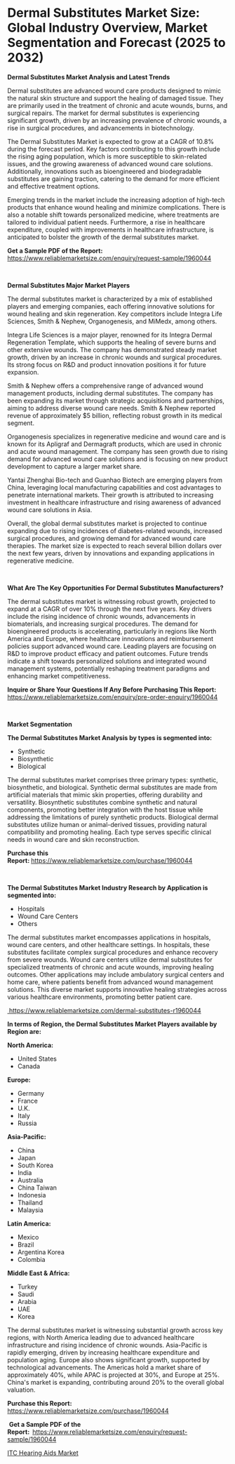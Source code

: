 <p><h1>Dermal Substitutes Market Size: Global Industry Overview, Market Segmentation and Forecast (2025 to 2032)</h1></p><p><strong>Dermal Substitutes Market Analysis and Latest Trends</strong></p>
<p><p>Dermal substitutes are advanced wound care products designed to mimic the natural skin structure and support the healing of damaged tissue. They are primarily used in the treatment of chronic and acute wounds, burns, and surgical repairs. The market for dermal substitutes is experiencing significant growth, driven by an increasing prevalence of chronic wounds, a rise in surgical procedures, and advancements in biotechnology.</p><p>The Dermal Substitutes Market is expected to grow at a CAGR of 10.8% during the forecast period. Key factors contributing to this growth include the rising aging population, which is more susceptible to skin-related issues, and the growing awareness of advanced wound care solutions. Additionally, innovations such as bioengineered and biodegradable substitutes are gaining traction, catering to the demand for more efficient and effective treatment options.</p><p>Emerging trends in the market include the increasing adoption of high-tech products that enhance wound healing and minimize complications. There is also a notable shift towards personalized medicine, where treatments are tailored to individual patient needs. Furthermore, a rise in healthcare expenditure, coupled with improvements in healthcare infrastructure, is anticipated to bolster the growth of the dermal substitutes market.</p></p>
<p><strong>Get a Sample PDF of the Report:&nbsp;</strong> <a href="https://www.reliablemarketsize.com/enquiry/request-sample/1960044?utm_campaign=3053&utm_medium=2&utm_source=Github&utm_content=ia&utm_term=03032025&utm_id=dermal-substitutes">https://www.reliablemarketsize.com/enquiry/request-sample/1960044</a></p>
<p>&nbsp;</p>
<p><strong>Dermal Substitutes Major Market Players</strong></p>
<p><p>The dermal substitutes market is characterized by a mix of established players and emerging companies, each offering innovative solutions for wound healing and skin regeneration. Key competitors include Integra Life Sciences, Smith & Nephew, Organogenesis, and MiMedx, among others.</p><p>Integra Life Sciences is a major player, renowned for its Integra Dermal Regeneration Template, which supports the healing of severe burns and other extensive wounds. The company has demonstrated steady market growth, driven by an increase in chronic wounds and surgical procedures. Its strong focus on R&D and product innovation positions it for future expansion.</p><p>Smith & Nephew offers a comprehensive range of advanced wound management products, including dermal substitutes. The company has been expanding its market through strategic acquisitions and partnerships, aiming to address diverse wound care needs. Smith & Nephew reported revenue of approximately $5 billion, reflecting robust growth in its medical segment.</p><p>Organogenesis specializes in regenerative medicine and wound care and is known for its Apligraf and Dermagraft products, which are used in chronic and acute wound management. The company has seen growth due to rising demand for advanced wound care solutions and is focusing on new product development to capture a larger market share.</p><p>Yantai Zhenghai Bio-tech and Guanhao Biotech are emerging players from China, leveraging local manufacturing capabilities and cost advantages to penetrate international markets. Their growth is attributed to increasing investment in healthcare infrastructure and rising awareness of advanced wound care solutions in Asia.</p><p>Overall, the global dermal substitutes market is projected to continue expanding due to rising incidences of diabetes-related wounds, increased surgical procedures, and growing demand for advanced wound care therapies. The market size is expected to reach several billion dollars over the next few years, driven by innovations and expanding applications in regenerative medicine.</p></p>
<p>&nbsp;</p>
<p><strong>What Are The Key Opportunities For Dermal Substitutes Manufacturers?</strong></p>
<p><p>The dermal substitutes market is witnessing robust growth, projected to expand at a CAGR of over 10% through the next five years. Key drivers include the rising incidence of chronic wounds, advancements in biomaterials, and increasing surgical procedures. The demand for bioengineered products is accelerating, particularly in regions like North America and Europe, where healthcare innovations and reimbursement policies support advanced wound care. Leading players are focusing on R&D to improve product efficacy and patient outcomes. Future trends indicate a shift towards personalized solutions and integrated wound management systems, potentially reshaping treatment paradigms and enhancing market competitiveness.</p></p>
<p><strong>Inquire or Share Your Questions If Any Before Purchasing This Report:</strong> <a href="https://www.reliablemarketsize.com/enquiry/pre-order-enquiry/1960044?utm_campaign=3053&utm_medium=2&utm_source=Github&utm_content=ia&utm_term=03032025&utm_id=dermal-substitutes">https://www.reliablemarketsize.com/enquiry/pre-order-enquiry/1960044</a></p>
<p>&nbsp;</p>
<p><strong>Market Segmentation</strong></p>
<p><strong>The Dermal Substitutes Market Analysis by types is segmented into:</strong></p>
<p><ul><li>Synthetic</li><li>Biosynthetic</li><li>Biological</li></ul></p>
<p><p>The dermal substitutes market comprises three primary types: synthetic, biosynthetic, and biological. Synthetic dermal substitutes are made from artificial materials that mimic skin properties, offering durability and versatility. Biosynthetic substitutes combine synthetic and natural components, promoting better integration with the host tissue while addressing the limitations of purely synthetic products. Biological dermal substitutes utilize human or animal-derived tissues, providing natural compatibility and promoting healing. Each type serves specific clinical needs in wound care and skin reconstruction.</p></p>
<p><strong>Purchase this Report:&nbsp;</strong><a href="https://www.reliablemarketsize.com/purchase/1960044?utm_campaign=3053&utm_medium=2&utm_source=Github&utm_content=ia&utm_term=03032025&utm_id=dermal-substitutes">https://www.reliablemarketsize.com/purchase/1960044</a></p>
<p>&nbsp;</p>
<p><strong>The Dermal Substitutes Market Industry Research by Application is segmented into:</strong></p>
<p><ul><li>Hospitals</li><li>Wound Care Centers</li><li>Others</li></ul></p>
<p><p>The dermal substitutes market encompasses applications in hospitals, wound care centers, and other healthcare settings. In hospitals, these substitutes facilitate complex surgical procedures and enhance recovery from severe wounds. Wound care centers utilize dermal substitutes for specialized treatments of chronic and acute wounds, improving healing outcomes. Other applications may include ambulatory surgical centers and home care, where patients benefit from advanced wound management solutions. This diverse market supports innovative healing strategies across various healthcare environments, promoting better patient care.</p></p>
<p><a href="https://www.reliablemarketsize.com/dermal-substitutes-r1960044?utm_campaign=3053&utm_medium=2&utm_source=Github&utm_content=ia&utm_term=03032025&utm_id=dermal-substitutes">&nbsp;https://www.reliablemarketsize.com/dermal-substitutes-r1960044</a></p>
<p><strong>In terms of Region, the Dermal Substitutes Market Players available by Region are:</strong></p>
<p>
    <p> <strong> North America: </strong>
        <ul>
            <li>United States</li>
            <li>Canada</li>
        </ul>
        </p> 
    <p> <strong> Europe: </strong>
        <ul>
            <li>Germany</li>
            <li>France</li>
            <li>U.K.</li>
            <li>Italy</li>
            <li>Russia</li>
        </ul>
        </p> 
    <p> <strong> Asia-Pacific: </strong>
        <ul>
            <li>China</li>
            <li>Japan</li>
            <li>South Korea</li>
            <li>India</li>
            <li>Australia</li>
            <li>China Taiwan</li>
            <li>Indonesia</li>
            <li>Thailand</li>
            <li>Malaysia</li>
        </ul>
        </p> 
    <p> <strong> Latin America: </strong>
        <ul>
            <li>Mexico</li>
            <li>Brazil</li>
            <li>Argentina Korea</li>
            <li>Colombia</li>
        </ul>
        </p> 
    <p> <strong> Middle East & Africa: </strong>
        <ul>
            <li>Turkey</li>
            <li>Saudi</li>
            <li>Arabia</li>
            <li>UAE</li>
            <li>Korea</li>
        </ul>
    </p>
    </p>
<p><p>The dermal substitutes market is witnessing substantial growth across key regions, with North America leading due to advanced healthcare infrastructure and rising incidence of chronic wounds. Asia-Pacific is rapidly emerging, driven by increasing healthcare expenditure and population aging. Europe also shows significant growth, supported by technological advancements. The Americas hold a market share of approximately 40%, while APAC is projected at 30%, and Europe at 25%. China's market is expanding, contributing around 20% to the overall global valuation.</p></p>
<p><strong>Purchase this Report: </strong><a href="https://www.reliablemarketsize.com/purchase/1960044?utm_campaign=3053&utm_medium=2&utm_source=Github&utm_content=ia&utm_term=03032025&utm_id=dermal-substitutes">https://www.reliablemarketsize.com/purchase/1960044</a></p>
<p>&nbsp;<strong>Get a Sample PDF of the Report:&nbsp;&nbsp;</strong><a href="https://www.reliablemarketsize.com/enquiry/request-sample/1960044?utm_campaign=3053&utm_medium=2&utm_source=Github&utm_content=ia&utm_term=03032025&utm_id=dermal-substitutes">https://www.reliablemarketsize.com/enquiry/request-sample/1960044</a></p>
<p><strong></strong></p>
<p><p><a href="https://github.com/YashRP12/Market-Research-Report-List-7/blob/main/itc-hearing-aids-market.md?utm_campaign=3053&utm_medium=2&utm_source=Github&utm_content=ia&utm_term=03032025&utm_id=dermal-substitutes">ITC Hearing Aids Market</a></p></p>